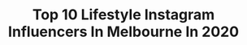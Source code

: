 ---
title: Top 10 Lifestyle Instagram Influencers In Melbourne In 2020
description: >-
  Find top lifestyle Instagram influencers in Melbourne in 2020. Most popular hashtags: #melbourne #ad #melbourneblogger #melbournefoodie.
platform: Instagram
profiles:
  - username: "kellykelly.h"
    fullname: >-
      K E L L Y   H O
    location: "Australia"
    followers: 36942
    engagement: 85
    commentsToLikes: 0.093775
    avatar: "https://scontent-lhr8-1.cdninstagram.com/v/t51.2885-19/s320x320/70463551_2324006224578290_2051380456217116672_n.jpg?_nc_ht=scontent-lhr8-1.cdninstagram.com&_nc_ohc=5YZcbsSx_ZAAX8p7wMR&oh=3cae3f6b540cab678eec7144f1374467&oe=5EBD147B"
    verified: false
    hashtags: "#melbourneigs, #australianinfluencer, #melbourneigers, #melbourneblog"
  - username: "rhitaylor"
    fullname: >-
      Rhiannon Taylor
    location: "Australia"
    followers: 13271
    engagement: 496
    commentsToLikes: 0.041410
    avatar: "https://scontent-lhr8-1.cdninstagram.com/v/t51.2885-19/s320x320/41281707_247520949288075_5593884982494887936_n.jpg?_nc_ht=scontent-lhr8-1.cdninstagram.com&_nc_ohc=fhw0GYXgaMYAX-nWi-D&oh=d41b68730477b5247b1ced86099897c9&oe=5EB9F9FA"
    verified: false
    hashtags: "#hirw"
  - username: "designbyaikonik"
    fullname: >-
      CARISSA SMART
    location: "Australia"
    followers: 95659
    engagement: 132
    commentsToLikes: 0.037112
    avatar: "https://scontent-atl3-1.cdninstagram.com/v/t51.2885-19/s320x320/49907484_310327042953799_4356413340109504512_n.jpg?_nc_ht=scontent-atl3-1.cdninstagram.com&_nc_ohc=3o92v5XFLn8AX91hrwg&oh=0acd06f4b45605e7028df5e5070adccf&oe=5EBB2AD4"
    verified: false
    hashtags: "#stayhome, #iwd, #flattenthecurve, #rikilovesriki"
  - username: "macarenapaz_xo"
    fullname: >-
      Macarena
    location: "Australia"
    followers: 23616
    engagement: 312
    commentsToLikes: 0.138092
    avatar: "https://scontent-ams4-1.cdninstagram.com/v/t51.2885-19/s320x320/72781252_2644746282212985_8125634831867445248_n.jpg?_nc_ht=scontent-ams4-1.cdninstagram.com&_nc_ohc=yqfNktPAuMEAX8QRxzp&oh=e6d9f5cf1db5374f13c76ea61429b8bc&oe=5EBA2B3C"
    verified: false
    hashtags: "#melbournelockdown, #shoesandsox, #colllab, #australia"
  - username: "stephily"
    fullname: >-
      stephanie didolis 🦋
    location: "Australia"
    followers: 23215
    engagement: 264
    commentsToLikes: 0.068610
    avatar: "https://scontent-lhr8-1.cdninstagram.com/v/t51.2885-19/s320x320/70594066_423984801796122_1933754229831237632_n.jpg?_nc_ht=scontent-lhr8-1.cdninstagram.com&_nc_ohc=dtI6tDnuM6UAX9AWXuN&oh=0c3d16cb435f8e6522c4fe92ec5e8748&oe=5EBA2E89"
    verified: false
    hashtags: "#sponsored, #bodababe, #winemachine, #bestchardyever"
  - username: "nolan_and_us"
    fullname: >-
      Alex | Our Life In Melbourne
    location: "Australia"
    followers: 22465
    engagement: 237
    commentsToLikes: 0.037809
    avatar: "https://scontent-ams4-1.cdninstagram.com/v/t51.2885-19/s320x320/70916407_664988040678596_7271995435948965888_n.jpg?_nc_ht=scontent-ams4-1.cdninstagram.com&_nc_ohc=hGktEtZLdoEAX9NHpdD&oh=64a8952e0413dc1ceedd8a826ac595c1&oe=5EBB1C00"
    verified: false
    hashtags: "#discoveryunder30k, #naturalvitamine, #beautyblogger, #tictacxfreeze"
  - username: "andrewkuypers"
    fullname: >-
      Andrew Kuypers
    location: "Australia"
    followers: 5733
    engagement: 866
    commentsToLikes: 0.022492
    avatar: "https://scontent-lhr8-1.cdninstagram.com/v/t51.2885-19/s320x320/60008845_390975431508959_1843193083458486272_n.jpg?_nc_ht=scontent-lhr8-1.cdninstagram.com&_nc_ohc=YpM3veDdcvMAX94c7Cn&oh=9f87e81053add742d0df2500dbc918fe&oe=5EBCFE89"
    verified: false
    hashtags: ""
  - username: "morganwaterhouse"
    fullname: >-
      MORGAN WATERHOUSE †
    location: "Australia"
    followers: 32479
    engagement: 493
    commentsToLikes: 0.024553
    avatar: "https://scontent-ams4-1.cdninstagram.com/v/t51.2885-19/s320x320/91614754_682317965904713_1867097346714632192_n.jpg?_nc_ht=scontent-ams4-1.cdninstagram.com&_nc_ohc=TSKMXbwMAvQAX9nEq_6&oh=5a6e8c5c5b9e637ce09930dc76519a06&oe=5EB9A083"
    verified: false
    hashtags: "#mistrpartner, #marriottbonvoymoments, #f1, #yougotthis"
  - username: "fabiooliveiraweddings"
    fullname: >-
      Melbourne Wedding Photographer
    location: "Australia"
    followers: 9646
    engagement: 453
    commentsToLikes: 0.023441
    avatar: "https://scontent-lhr8-1.cdninstagram.com/v/t51.2885-19/s320x320/16583200_228507614286664_2160528627614089216_a.jpg?_nc_ht=scontent-lhr8-1.cdninstagram.com&_nc_ohc=YBn2WYjtWwUAX_CBCxW&oh=c099a0e687a5b4d17ecf50eb2e86ff7b&oe=5EB9EE02"
    verified: false
    hashtags: "#couplegoals, #dogs, #love, #engagement"
  - username: "gentsempire"
    fullname: >-
      Simon | Gents Empire
    location: "Australia"
    followers: 21712
    engagement: 191
    commentsToLikes: 0.044529
    avatar: "https://scontent-ssn1-1.cdninstagram.com/v/t51.2885-19/s320x320/26153600_1997594533817901_7062942133358952448_n.jpg?_nc_ht=scontent-ssn1-1.cdninstagram.com&_nc_ohc=9EUVR0k-uuUAX9RCVnt&oh=47d62970c88a4d0ad42e642edcde1912&oe=5EB491EF"
    verified: false
    hashtags: "#gentsempire"
---